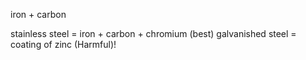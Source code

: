 iron + carbon

stainless steel = iron + carbon + chromium (best)
galvanished steel = coating of zinc (Harmful)!